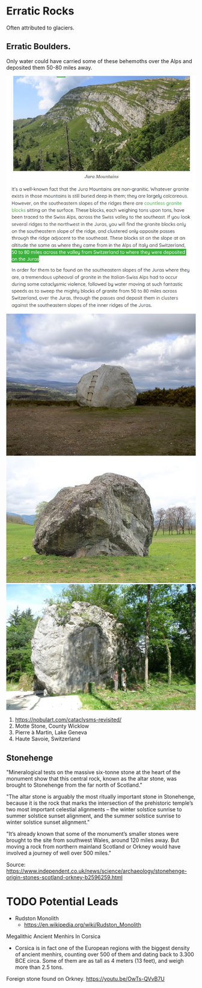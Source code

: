 # Erratic Rocks

Often attributed to glaciers.

## Erratic Boulders.

Only water could have carried some of these behemoths over the Alps and deposited them 50-80 miles away.

![](img/jura1.jpg)
![](img/jura2.jpg)
![](img/jura3.jpg)
![](img/jura4.jpg)

1. https://nobulart.com/cataclysms-revisited/
2. Motte Stone, County Wicklow
3. Pierre à Martin, Lake Geneva
4. Haute Savoie, Switzerland

## Stonehenge

"Mineralogical tests on the massive six-tonne stone at the heart of the monument show that this central rock, known as the altar stone, was brought to Stonehenge from the far north of Scotland."

"The altar stone is arguably the most ritually important stone in Stonehenge, because it is the rock that marks the intersection of the prehistoric temple’s two most important celestial alignments – the winter solstice sunrise to summer solstice sunset alignment, and the summer solstice sunrise to winter solstice sunset alignment."

"It’s already known that some of the monument’s smaller stones were brought to the site from southwest Wales, around 120 miles away. But moving a rock from northern mainland Scotland or Orkney would have involved a journey of well over 500 miles."

Source: https://www.independent.co.uk/news/science/archaeology/stonehenge-origin-stones-scotland-orkney-b2596259.html

# TODO Potential Leads

- Rudston Monolith
	- https://en.wikipedia.org/wiki/Rudston_Monolith

Megalithic Ancient Menhirs In Corsica
- Corsica is in fact one of the European regions with the biggest density of ancient menhirs, counting over 500 of them and dating back to 3.300 BCE circa.
Some of them are as tall as 4 meters (13 feet), and weigh more than 2.5 tons.

Foreign stone found on Orkney.
https://youtu.be/OwTs-QVvB7U